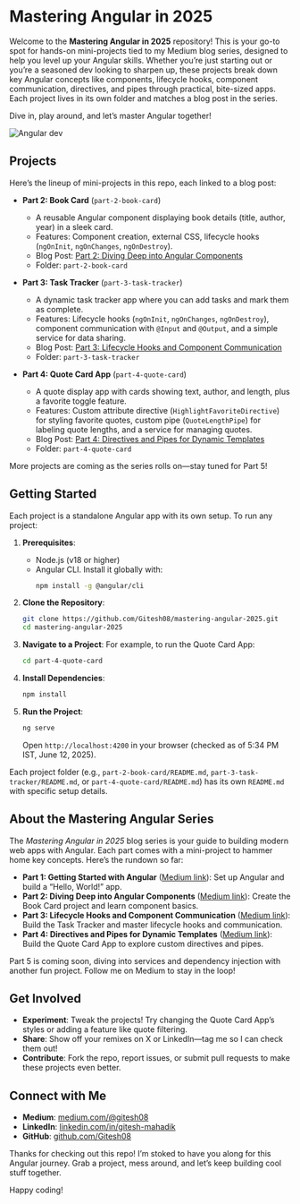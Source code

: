 # Mastering Angular in 2025

Welcome to the **Mastering Angular in 2025** repository! This is your go-to spot for hands-on mini-projects tied to my Medium blog series, designed to help you level up your Angular skills. Whether you’re just starting out or you’re a seasoned dev looking to sharpen up, these projects break down key Angular concepts like components, lifecycle hooks, component communication, directives, and pipes through practical, bite-sized apps. Each project lives in its own folder and matches a blog post in the series.

Dive in, play around, and let’s master Angular together!

![Angular dev](https://github.com/user-attachments/assets/c94d70e9-30f3-4601-b6b5-82f18a734ec9)

## Projects

Here’s the lineup of mini-projects in this repo, each linked to a blog post:

- **Part 2: Book Card** (`part-2-book-card`)
  - A reusable Angular component displaying book details (title, author, year) in a sleek card.
  - Features: Component creation, external CSS, lifecycle hooks (`ngOnInit`, `ngOnChanges`, `ngOnDestroy`).
  - Blog Post: [Part 2: Diving Deep into Angular Components](https://medium.com/@gitesh08/mastering-angular-components-in-2025-01a8bdf4e0ce)
  - Folder: `part-2-book-card`

- **Part 3: Task Tracker** (`part-3-task-tracker`)
  - A dynamic task tracker app where you can add tasks and mark them as complete.
  - Features: Lifecycle hooks (`ngOnInit`, `ngOnChanges`, `ngOnDestroy`), component communication with `@Input` and `@Output`, and a simple service for data sharing.
  - Blog Post: [Part 3: Lifecycle Hooks and Component Communication](https://medium.com/@gitesh08/mastering-angular-components-in-2025-52f2f492d3cc)
  - Folder: `part-3-task-tracker`

- **Part 4: Quote Card App** (`part-4-quote-card`)
  - A quote display app with cards showing text, author, and length, plus a favorite toggle feature.
  - Features: Custom attribute directive (`HighlightFavoriteDirective`) for styling favorite quotes, custom pipe (`QuoteLengthPipe`) for labeling quote lengths, and a service for managing quotes.
  - Blog Post: [Part 4: Directives and Pipes for Dynamic Templates](https://medium.com/@gitesh08/mastering-angular-directives-and-pipes-in-2025-858158145e32)
  - Folder: `part-4-quote-card`

More projects are coming as the series rolls on—stay tuned for Part 5!

## Getting Started

Each project is a standalone Angular app with its own setup. To run any project:

1. **Prerequisites**:
   - Node.js (v18 or higher)
   - Angular CLI. Install it globally with:
     ```bash
     npm install -g @angular/cli
     ```

2. **Clone the Repository**:
   ```bash
   git clone https://github.com/Gitesh08/mastering-angular-2025.git
   cd mastering-angular-2025
   ```

3. **Navigate to a Project**:
   For example, to run the Quote Card App:
   ```bash
   cd part-4-quote-card
   ```

4. **Install Dependencies**:
   ```bash
   npm install
   ```

5. **Run the Project**:
   ```bash
   ng serve
   ```
   Open `http://localhost:4200` in your browser (checked as of 5:34 PM IST, June 12, 2025).

Each project folder (e.g., `part-2-book-card/README.md`, `part-3-task-tracker/README.md`, or `part-4-quote-card/README.md`) has its own `README.md` with specific setup details.

## About the Mastering Angular Series

The *Mastering Angular in 2025* blog series is your guide to building modern web apps with Angular. Each part comes with a mini-project to hammer home key concepts. Here’s the rundown so far:

- **Part 1: Getting Started with Angular** ([Medium link](https://medium.com/@gitesh08/mastering-angular-a-developers-guide-to-building-modern-web-apps-386801f67466)): Set up Angular and build a “Hello, World!” app.
- **Part 2: Diving Deep into Angular Components** ([Medium link](https://medium.com/@gitesh08/mastering-angular-components-in-2025-01a8bdf4e0ce)): Create the Book Card project and learn component basics.
- **Part 3: Lifecycle Hooks and Component Communication** ([Medium link](https://medium.com/@gitesh08/mastering-angular-components-in-2025-52f2f492d3cc)): Build the Task Tracker and master lifecycle hooks and communication.
- **Part 4: Directives and Pipes for Dynamic Templates** ([Medium link](https://medium.com/@gitesh08/<part-4-slug>)): Build the Quote Card App to explore custom directives and pipes.

Part 5 is coming soon, diving into services and dependency injection with another fun project. Follow me on Medium to stay in the loop!

## Get Involved

- **Experiment**: Tweak the projects! Try changing the Quote Card App’s styles or adding a feature like quote filtering.
- **Share**: Show off your remixes on X or LinkedIn—tag me so I can check them out!
- **Contribute**: Fork the repo, report issues, or submit pull requests to make these projects even better.

## Connect with Me

- **Medium**: [medium.com/@gitesh08](https://medium.com/@gitesh08)
- **LinkedIn**: [linkedin.com/in/gitesh-mahadik](https://www.linkedin.com/in/gitesh-mahadik-7487961a0/)
- **GitHub**: [github.com/Gitesh08](https://github.com/Gitesh08)

Thanks for checking out this repo! I’m stoked to have you along for this Angular journey. Grab a project, mess around, and let’s keep building cool stuff together.

Happy coding!
